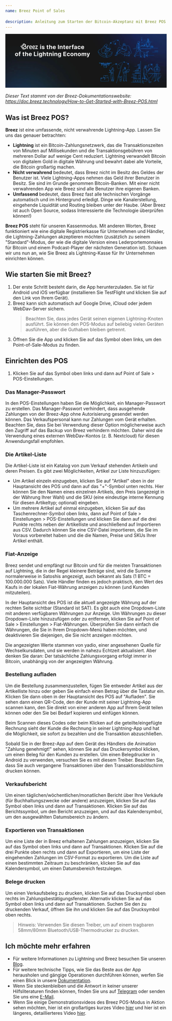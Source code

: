 ```yaml
---
name: Breez Point of Sales

description: Anleitung zum Starten der Bitcoin-Akzeptanz mit Breez POS
---
```


![cover](assets/cover.webp)

_Dieser Text stammt von der Breez-Dokumentationswebsite: https://doc.breez.technology/How-to-Get-Started-with-Breez-POS.html_

## Was ist Breez POS?

**Breez** ist eine umfassende, nicht verwahrende Lightning-App. Lassen Sie uns das genauer betrachten:

- **Lightning** ist ein Bitcoin-Zahlungsnetzwerk, das die Transaktionszeiten von Minuten auf Millisekunden und die Transaktionsgebühren von mehreren Dollar auf wenige Cent reduziert. Lightning verwandelt Bitcoin von digitalem Gold in digitale Währung und bewahrt dabei alle Vorteile, die Bitcoin großartig machen.
- **Nicht verwahrend** bedeutet, dass Breez nicht im Besitz des Geldes der Benutzer ist. Viele Lightning-Apps nehmen das Geld ihrer Benutzer in Besitz. Sie sind im Grunde genommen Bitcoin-Banken. Mit einer nicht verwahrenden App wie Breez sind alle Benutzer ihre eigenen Banken.
- **Umfassend** bedeutet, dass Breez fast alle technischen Vorgänge automatisch und im Hintergrund erledigt. Dinge wie Kanalerstellung, eingehende Liquidität und Routing bleiben unter der Haube. (Aber Breez ist auch Open Source, sodass Interessierte die Technologie überprüfen können!)

**Breez POS** steht für unseren Kassenmodus. Mit anderen Worten, Breez funktioniert wie eine digitale Registrierkasse für Unternehmen und Händler, die Lightning-Zahlungen akzeptieren möchten (zusätzlich zu seinem "Standard"-Modus, der wie die digitale Version eines Lederportemonnaies für Bitcoin und einem Podcast-Player der nächsten Generation ist). Schauen wir uns nun an, wie Sie Breez als Lightning-Kasse für Ihr Unternehmen einrichten können.

## Wie starten Sie mit Breez?

1. Der erste Schritt besteht darin, die App herunterzuladen. Sie ist für Android und iOS verfügbar (installieren Sie TestFlight und klicken Sie auf den Link von Ihrem Gerät).
2. Breez kann sich automatisch auf Google Drive, iCloud oder jedem WebDav-Server sichern.
   > Beachten Sie, dass jedes Gerät seinen eigenen Lightning-Knoten ausführt. Sie können den POS-Modus auf beliebig vielen Geräten ausführen, aber die Guthaben bleiben getrennt.
3. Öffnen Sie die App und klicken Sie auf das Symbol oben links, um den Point-of-Sale-Modus zu finden.

## Einrichten des POS

1. Klicken Sie auf das Symbol oben links und dann auf Point of Sale > POS-Einstellungen.

### Das Manager-Passwort

In den POS-Einstellungen haben Sie die Möglichkeit, ein Manager-Passwort zu erstellen. Das Manager-Passwort verhindert, dass ausgehende Zahlungen von der Breez-App ohne Autorisierung gesendet werden können. Das Verkaufspersonal kann nur Zahlungen vom Gerät erhalten. Beachten Sie, dass Sie bei Verwendung dieser Option möglicherweise auch den Zugriff auf das Backup von Breez verhindern möchten. Daher wird die Verwendung eines externen WebDav-Kontos (z. B. Nextcloud) für diesen Anwendungsfall empfohlen.

### Die Artikel-Liste

Die Artikel-Liste ist ein Katalog von zum Verkauf stehenden Artikeln und deren Preisen. Es gibt zwei Möglichkeiten, Artikel zur Liste hinzuzufügen:

- Um Artikel einzeln einzugeben, klicken Sie auf "Artikel" oben in der Hauptansicht des POS und dann auf das "+"-Symbol unten rechts. Hier können Sie den Namen eines einzelnen Artikels, den Preis (angezeigt in der Währung Ihrer Wahl) und die SKU (eine eindeutige interne Kennung für diesen Artikeltyp; optional) eingeben.
- Um mehrere Artikel auf einmal einzugeben, klicken Sie auf das Taschenrechner-Symbol oben links, dann auf Point of Sale > Einstellungen > POS-Einstellungen und klicken Sie dann auf die drei Punkte rechts neben der Artikelliste und anschließend auf Importieren aus CSV. Dadurch können Sie eine CSV-Datei importieren, die Sie im Voraus vorbereitet haben und die die Namen, Preise und SKUs Ihrer Artikel enthält.

### Fiat-Anzeige

Breez sendet und empfängt nur Bitcoin und für die meisten Transaktionen auf Lightning, die in der Regel kleinere Beträge sind, wird die Summe normalerweise in Satoshis angezeigt, auch bekannt als Sats (1 BTC = 100.000.000 Sats). Viele Händler finden es jedoch praktisch, den Wert des Kaufs in der lokalen Fiat-Währung anzeigen zu können (und Kunden mitzuteilen).

In der Hauptansicht des POS ist die aktuell angezeigte Währung auf der rechten Seite sichtbar (Standard ist SAT). Es gibt auch eine Dropdown-Liste mit anderen verfügbaren Währungen zur Anzeige. Um Währungen zu dieser Dropdown-Liste hinzuzufügen oder zu entfernen, klicken Sie auf Point of Sale > Einstellungen > Fiat-Währungen. Überprüfen Sie dann einfach die Währungen, die Sie in Ihrem Dropdown-Menü haben möchten, und deaktivieren Sie diejenigen, die Sie nicht anzeigen möchten.

Die angezeigten Werte stammen von yadio, einer angesehenen Quelle für Wechselkursdaten, und sie werden in nahezu Echtzeit aktualisiert. Aber denken Sie daran: Der tatsächliche Zahlungsvorgang erfolgt immer in Bitcoin, unabhängig von der angezeigten Währung.

### Bestellung aufladen

Um die Bestellung zusammenzustellen, fügen Sie entweder Artikel aus der Artikelliste hinzu oder geben Sie einfach einen Betrag über die Tastatur ein. Klicken Sie dann oben in der Hauptansicht des POS auf "Aufladen". Sie sehen dann einen QR-Code, den der Kunde mit seiner Lightning-App scannen kann, den Sie direkt von einer anderen App auf Ihrem Gerät teilen können oder den Sie bei Bedarf kopieren und einfügen können.

Beim Scannen dieses Codes oder beim Klicken auf die geteilte/eingefügte Rechnung sieht der Kunde die Rechnung in seiner Lightning-App und hat die Möglichkeit, sie sofort zu bezahlen und die Transaktion abzuschließen.

Sobald Sie in der Breez-App auf dem Gerät des Händlers die Animation "Zahlung genehmigt!" sehen, können Sie auf das Druckersymbol klicken, um einen Beleg für den Kunden zu erstellen. Um einen Belegdrucker in Android zu verwenden, versuchen Sie es mit diesem Treiber. Beachten Sie, dass Sie auch vergangene Transaktionen über den Transaktionsbildschirm drucken können.

### Verkaufsbericht

Um einen täglichen/wöchentlichen/monatlichen Bericht über Ihre Verkäufe (für Buchhaltungszwecke oder andere) anzuzeigen, klicken Sie auf das Symbol oben links und dann auf Transaktionen. Klicken Sie auf das Berichtssymbol, um den Bericht anzuzeigen, und auf das Kalendersymbol, um den ausgewählten Datumsbereich zu ändern.

### Exportieren von Transaktionen

Um eine Liste der in Breez erhaltenen Zahlungen anzuzeigen, klicken Sie auf das Symbol oben links und dann auf Transaktionen. Klicken Sie auf die drei Punkte oben rechts und dann auf Exportieren, um eine Liste der eingehenden Zahlungen im CSV-Format zu exportieren. Um die Liste auf einen bestimmten Zeitraum zu beschränken, klicken Sie auf das Kalendersymbol, um einen Datumsbereich festzulegen.

### Belege drucken

Um einen Verkaufsbeleg zu drucken, klicken Sie auf das Drucksymbol oben rechts im Zahlungsbestätigungsfenster. Alternativ klicken Sie auf das Symbol oben links und dann auf Transaktionen. Suchen Sie den zu druckenden Verkauf, öffnen Sie ihn und klicken Sie auf das Drucksymbol oben rechts.

> Hinweis: Verwenden Sie diesen Treiber, um auf einem tragbaren 58mm/80mm Bluetooth/USB-Thermodrucker zu drucken.

## Ich möchte mehr erfahren

- Für weitere Informationen zu Lightning und Breez besuchen Sie unseren [Blog](https://breez.technology/blog).
- Für weitere technische Tipps, wie Sie das Beste aus der App herausholen und gängige Operationen durchführen können, werfen Sie einen Blick in unsere [Dokumentation](https://breez.technology/documentation).
- Wenn Sie steckenbleiben und die Antwort in keiner unserer Hilfsliteraturen finden können, finden Sie uns auf [Telegram](https://t.me/breez_labs) oder senden Sie uns eine [E-Mail](mailto:support@breez.technology).
- Wenn Sie einige Demonstrationsvideos des Breez POS-Modus in Aktion sehen möchten, hier ist ein großartiges kurzes Video [hier](https://www.youtube.com/watch?v=xxxx) und hier ist ein längeres, detaillierteres Video [hier](https://www.youtube.com/watch?v=xxxx).
